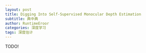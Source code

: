 ```yaml
---
layout: post
title: Digging Into Self-Supervised Monocular Depth Estimation
subtitle: 典中典
author: RuntimeEroor
categories: 深度学习
tags: 深度估计
---
```

TODO!
